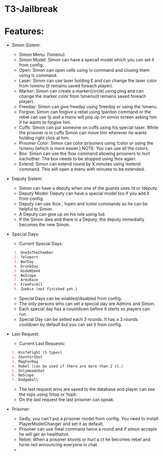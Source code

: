 # T3-Jailbreak

# Features:
- Simon Sistem:
   - Simon Menu: (!smenu).
   - Simon Model: Simon can have a specail model which you can set it from config. 
   - Open: Simon can open cells using !o command and closing them using !c command.
   - Laser: Simon can use laser holding E and can change the laser color from !smenu (it remains saved foreach player).
   - Marker: Simon can create a marker(circle) using ping and can change the marker color from !smenu(it remains saved foreach player).
   - Freeday: Simon can give freeday using !freeday <name> or using the !smenu.
   - Forgive: Simon can forgive a rebel using !pardon <name> command or the rebel can use !p and a menu will pop up on simon screen asking him if he wants to forgive him.
   - Cuffs: Simon can put someone on cuffs using his special taser. While the prisoner is in cuffs Simon can move him wherever he wants holding right click at him.
   - Prisoner Color: Simon can color prisoners using !color <playername> <color> or using the !smenu (which is more easier.) NOTE: You can use all the colors.
   - Box: Simon can use the !box command allowing prisoners to hurt eachother. The box needs to be stopped using !box again.
   - Extend: Simon can extend round by X minutes using !extend command. This will open a menu with minutes to be extended.

- Deputy Sistem:
   - Simon can have a deputy when one of the guards uses !d or !deputy. 
   - Deputy Model: Deputy can have a special model too if you add it from config.
   - Deputy can use !box , !open and !color commands so he can be helpful to Simon.
   - A Deputy can give up on his role using !ud.
   - If the Simon dies and there is a Deputy, the deputy immediatly becomes the new Simon.
   
- Special Days:
   - Current Special Days:
  ```md
   1. OneInTheChamber
   2. Teleport
   3. WarDay
   4. DrunkDay
   5. HideNSeek
   6. NoScope
   7. ArmsRace
   8. FreeForAll
   9. Zombie (not finished yet.)
   ```
  - Special Days can be enabled/disabled from config.
  - The only persons who can set a special day are Admins and Simon.
  - Each special day has a countdown before it starts so players can run.
  - Special Day can be setted each 3 rounds. It has a 3 rounds cooldown by default but you can set it from config.

- Last Request:
  - Current Last Requests:
   ```md
   1. KnifeFight (5 types)
   2. ShotForShot
   3. MagForMag
   4. Rebel (can be used if there are more than 2 ct.)
   5. OnlyHeadshot
   6. NoScope
   7. Dodgeball
   ```
  - The last request wins are saved to the database and player can see the tops using !lrtop or !toplr.
  - On the last request the last prisoner can speak.
 
- Prisoner:
   - Sadly, you can't put a prisoner model from config. You need to install PlayerModelChanger and set it as default.
   - Prisoner can use !heal command twice a round and if simon accepts he will get an healthshot.
   - Rebel: When a prisoner shoots or hurt a ct he becomes rebel and turns red announcing everyone in chat.
   - 
